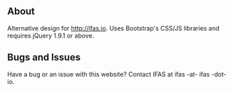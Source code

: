 ## About

Alternative design for http://ifas.io. Uses Bootstrap's CSS/JS libraries and requires jQuery 1.9.1 or above. 

## Bugs and Issues

Have a bug or an issue with this website? Contact IFAS at ifas -at- ifas -dot- io.

